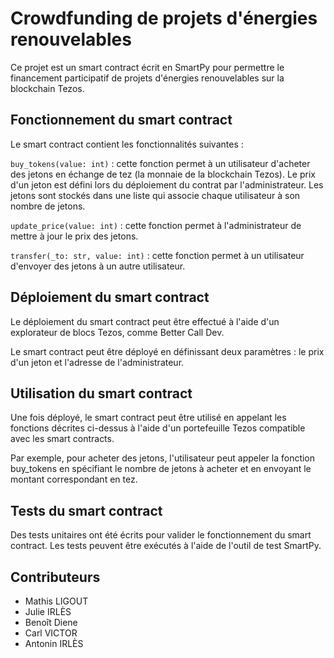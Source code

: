 # Crowdfunding de projets d'énergies renouvelables
Ce projet est un smart contract écrit en SmartPy pour permettre le financement participatif de projets d'énergies renouvelables sur la blockchain Tezos.

## Fonctionnement du smart contract
Le smart contract contient les fonctionnalités suivantes :

`buy_tokens(value: int)` : cette fonction permet à un utilisateur d'acheter des jetons en échange de tez (la monnaie de la blockchain Tezos). Le prix d'un jeton est défini lors du déploiement du contrat par l'administrateur. Les jetons sont stockés dans une liste qui associe chaque utilisateur à son nombre de jetons.

`update_price(value: int)` : cette fonction permet à l'administrateur de mettre à jour le prix des jetons.

`transfer(_to: str, value: int)` : cette fonction permet à un utilisateur d'envoyer des jetons à un autre utilisateur.

## Déploiement du smart contract
Le déploiement du smart contract peut être effectué à l'aide d'un explorateur de blocs Tezos, comme Better Call Dev.

Le smart contract peut être déployé en définissant deux paramètres : le prix d'un jeton et l'adresse de l'administrateur.

## Utilisation du smart contract
Une fois déployé, le smart contract peut être utilisé en appelant les fonctions décrites ci-dessus à l'aide d'un portefeuille Tezos compatible avec les smart contracts.

Par exemple, pour acheter des jetons, l'utilisateur peut appeler la fonction buy_tokens en spécifiant le nombre de jetons à acheter et en envoyant le montant correspondant en tez.

## Tests du smart contract
Des tests unitaires ont été écrits pour valider le fonctionnement du smart contract. Les tests peuvent être exécutés à l'aide de l'outil de test SmartPy.

## Contributeurs
- Mathis LIGOUT 
- Julie IRLÈS 
- Benoît Diene
- Carl VICTOR
- Antonin IRLÈS
